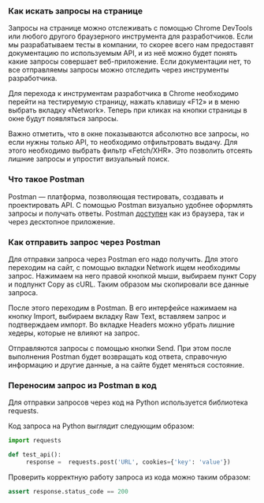 ### Как искать запросы на странице
Запросы на странице можно отслеживать с помощью Chrome DevTools или любого другого браузерного инструмента для разработчиков. Если мы разрабатываем тесты в компании, то скорее всего нам предоставят документацию по используемым API, и из неё можно будет понять какие запросы совершает веб-приложение. Если документации нет, то все отправляемы запросы можно отследить через инструменты разработчика.

Для перехода к инструментам разработчика в Chrome необходимо перейти на тестируемую страницу, нажать клавишу «F12» и в меню выбрать вкладку «Network». Теперь при кликах на кнопки страницы в окне будут появляться запросы.

Важно отметить, что в окне показываются абсолютно все запросы, но если нужны только API, то необходимо отфильтровать выдачу. Для этого необходимо выбрать фильтр «Fetch/XHR». Это позволить отсеять лишние запросы и упростит визуальный поиск.

### Что такое Postman
Postman — платформа, позволяющая тестировать, создавать и проектировать API. С помощью Postman визуально удобнее оформлять запросы и получать ответы. Postman [доступен](https://www.postman.com) как из браузера, так и через десктопное приложение.

### Как отправить запрос через Postman
Для отправки запроса через Postman его надо получить. Для этого переходим на сайт, с помощью вкладки Network ищем необходимы запрос. Нажимаем на него правой кнопкой мыши, выбираем пункт Copy и подпункт Copy as cURL. Таким образом мы скопировали все данные запроса.

После этого переходим в Postman. В его интерфейсе нажимаем на кнопку Import, выбираем вкладку Raw Text, вставляем запрос и подтверждаем импорт. Во вкладке Headers можно убрать лишние хедеры, которые не влияют на запрос. 

Отправляются запросы с помощью кнопки Send. При этом после выполнения Postman будет возвращать код ответа, справочную информацию и другие данные, а на сайте будет меняться состояние. 

### Переносим запрос из Postman в код
Для отправки запросов через код на Python используется библиотека requests.

Код запроса на Python выглядит следующим образом:
```python
import requests

def test_api():
     response =  requests.post('URL', cookies={'key': 'value'}) 
```

Проверить корректную работу запроса из кода можно таким образом:
```python
assert response.status_code == 200
```
